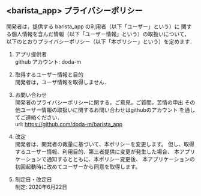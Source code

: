 ## <barista_app> プライバシーポリシー

開発者は，提供する barista_app の利用者（以下「ユーザー」という）に
関する個人情報を含んだ情報（以下「ユーザー情報」という）の取扱いについて，
以下のとおりプライバシーポリシー（以下「本ポリシー」という）を定めます．

1. アプリ提供者<br>
github アカウント: doda-m

2. 取得するユーザー情報と目的<br>
開発者は，ユーザ情報を取得しません．

3. お問い合わせ<br>
開発者のプライバシーポリシーに関する，ご意見，ご質問，苦情の申出
その他ユーザー情報の取扱いに関するお問い合わせはgithubのアカウント
を通してご連絡ください．<br>
url: https://github.com/doda-m/barista_app

4. 改定<br>
開発者は、開発者の裁量に基づいて、本ポリシーを変更します。
但し、取得するユーザー情報、利用目的、第三者提供に変更が発生した場合、
本アプリケーションで通知するとともに、本ポリシー変更後、
本アプリケーションの初回起動時に改めてユーザーから同意を取得します。

5. 制定日・改定日<br>
制定: 2020年6月22日


